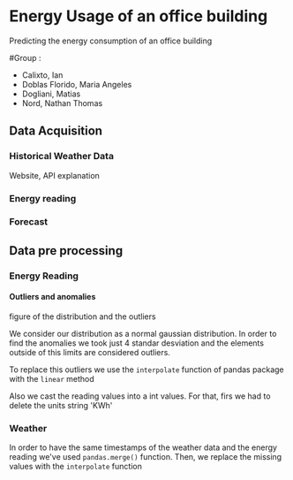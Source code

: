# Energy Usage of an office building

Predicting the energy consumption of an office building

#Group : 

* Calixto, Ian 
* Doblas Florido, Maria Angeles
* Dogliani, Matias 
* Nord, Nathan Thomas 

## Data Acquisition 

### Historical Weather Data 

Website, API explanation 

### Energy reading 

### Forecast

## Data pre processing 

### Energy Reading 


#### Outliers and anomalies 

figure of the distribution and the outliers 

We consider our distribution as a normal gaussian distribution. In order to 
find the anomalies we took just 4 standar desviation and the elements outside of this limits are considered outliers. 

To replace this outliers we use the `interpolate` function of pandas package with the `linear` method 

Also we cast the reading values into a int values. For that, firs we had to delete the units string 'KWh' 

### Weather 

In order to have the same timestamps of the weather data and the energy reading we've used `pandas.merge()` function. 
Then, we replace the missing values with the `interpolate` function 







